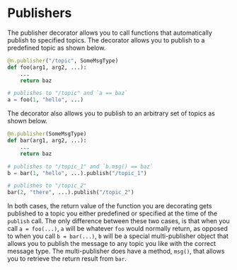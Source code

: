 # Publishers

The publisher decorator allows you to call functions that automatically publish
to specified topics. The decorator allows you to publish to a predefined
topic as shown below.

```python
@n.publisher("/topic", SomeMsgType)
def foo(arg1, arg2, ...):
    ...
    return baz

# publishes to "/topic" and `a == baz`
a = foo(1, "hello", ...)
```

The decorator also allows you to publish to an arbitrary set of topics as shown
below.

```python
@n.publisher(SomeMsgType)
def bar(arg1, arg2, ...):
    ...
    return baz

# publishes to "/topic_1" and `b.msg() == baz`
b = bar(1, "hello", ...).publish("/topic_1")

# publishes to "/topic_2"
bar(2, "there", ...).publish("/topic_2")
```

In both cases, the return value of the function you are decorating gets
published to a topic you either predefined or specified at the time of
the `publish` call. The only difference between these two cases, is that when
you call `a = foo(...)`, `a` will be whatever `foo` would normally return, as
opposed to when you call `b = bar(...)`, `b` will be a special multi-publisher
object that allows you to publish the message to any topic you like with the
correct message type. The multi-publisher does have a method, `msg()`, that
allows you to retrieve the return result from `bar`.
